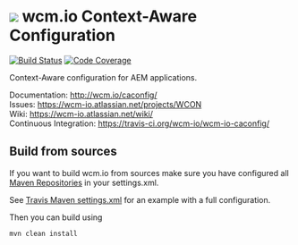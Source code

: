 <img src="http://wcm.io/images/favicon-16@2x.png"/> wcm.io Context-Aware Configuration
======
[![Build Status](https://travis-ci.org/wcm-io/wcm-io-caconfig.png?branch=develop)](https://travis-ci.org/wcm-io/wcm-io-caconfig) 
[![Code Coverage](https://codecov.io/gh/wcm-io/wcm-io-caconfig/branch/develop/graph/badge.svg)](https://codecov.io/gh/wcm-io/wcm-io-caconfig)

Context-Aware configuration for AEM applications.

Documentation: http://wcm.io/caconfig/<br/>
Issues: https://wcm-io.atlassian.net/projects/WCON<br/>
Wiki: https://wcm-io.atlassian.net/wiki/<br/>
Continuous Integration: https://travis-ci.org/wcm-io/wcm-io-caconfig/


## Build from sources

If you want to build wcm.io from sources make sure you have configured all [Maven Repositories](http://wcm.io/maven.html) in your settings.xml.

See [Travis Maven settings.xml](https://github.com/wcm-io/wcm-io-caconfig/blob/master/.travis.maven-settings.xml) for an example with a full configuration.

Then you can build using

```
mvn clean install
```
